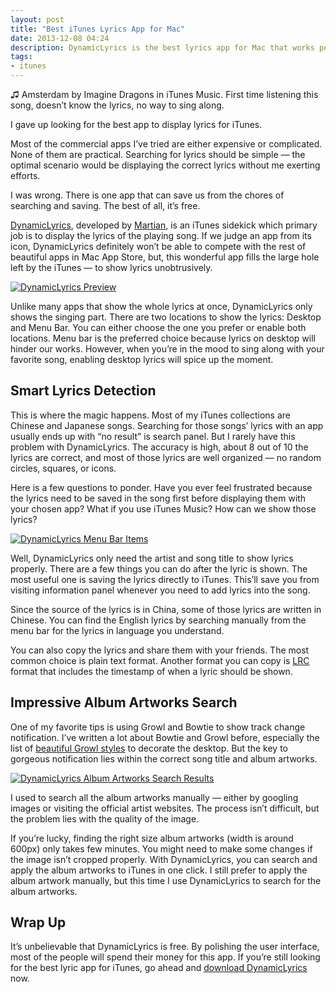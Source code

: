 ```yaml
---
layout: post
title: "Best iTunes Lyrics App for Mac"
date: 2013-12-08 04:24
description: DynamicLyrics is the best lyrics app for Mac that works perfectly with iTunes.
tags:
- itunes
---
```


&#x266B; Amsterdam by Imagine Dragons in iTunes Music. First time listening this song, doesn’t know the lyrics, no way to sing along.

I gave up looking for the best app to display lyrics for iTunes.

<!--more-->

Most of the commercial apps I’ve tried are either expensive or complicated. None of them are practical. Searching for lyrics should be simple — the optimal scenario would be displaying the correct lyrics without me exerting efforts.

I was wrong. There is one app that can save us from the chores of searching and saving. The best of all, it’s free.

[DynamicLyrics][6086-001], developed by [Martian][6086-002], is an iTunes sidekick which primary job is to display the lyrics of the playing song. If we judge an app from its icon, DynamicLyrics definitely won’t be able to compete with the rest of beautiful apps in Mac App Store, but, this wonderful app fills the large hole left by the iTunes — to show lyrics unobtrusively.

[ ![DynamicLyrics Preview][img] ](http://images.sayzlim.net/2013/12/dynamiclyrics_preview.jpg "DynamicLyrics Preview")

[img]: http://images.sayzlim.net/2013/12/dynamiclyrics_preview.jpg "DynamicLyrics Preview"

Unlike many apps that show the whole lyrics at once, DynamicLyrics only shows the singing part. There are two locations to show the lyrics: Desktop and Menu Bar. You can either choose the one you prefer or enable both locations. Menu bar is the preferred choice because lyrics on desktop will hinder our works.  However, when you’re in the mood to sing along with your favorite song, enabling desktop lyrics will spice up the moment.

## Smart Lyrics Detection
This is where the magic happens. Most of my iTunes collections are Chinese and Japanese songs. Searching for those songs’ lyrics with an app usually ends up with “no result” is search panel. But I rarely have this problem with DynamicLyrics. The accuracy is high, about 8 out of 10 the lyrics are correct, and most of those lyrics are well organized — no random circles, squares, or icons.

Here is a few questions to ponder. Have you ever feel frustrated because the lyrics need to be saved in the song first before displaying them with your chosen app? What if you use iTunes Music? How can we show those lyrics?

[ ![DynamicLyrics Menu Bar Items][img2] ](http://images.sayzlim.net/2013/12/dynamiclyrics_menu.jpg "DynamicLyrics Menu Bar Items")

[img2]: http://images.sayzlim.net/2013/12/dynamiclyrics_menu.jpg "DynamicLyrics Menu Bar Items"

Well, DynamicLyrics only need the artist and song title to show lyrics properly. There are a few things you can do after the lyric is shown. The most useful one is saving the lyrics directly to iTunes. This’ll save you from visiting information panel whenever you need to add lyrics into the song.

Since the source of the lyrics is in China, some of those lyrics are written in Chinese. You can find the English lyrics by searching manually from the menu bar for the lyrics in language you understand.

You can also copy the lyrics and share them with your friends. The most common choice is plain text format. Another format you can copy is [LRC][6086-003] format that includes the timestamp of when a lyric should be shown.

## Impressive Album Artworks Search
One of my favorite tips is using Growl and Bowtie to show track change notification. I’ve written a lot about Bowtie and Growl before, especially the list of [beautiful Growl styles][6086-004] to decorate the desktop. But the key to gorgeous notification lies within the correct song title and album artworks.

[ ![DynamicLyrics Album Artworks Search Results][img1] ](http://images.sayzlim.net/2013/12/dynamiclyrics_album_artworks.jpg "DynamicLyrics Album Artworks Search Results")

[img1]: http://images.sayzlim.net/2013/12/dynamiclyrics_album_artworks.jpg "DynamicLyrics Album Artworks Search Results"

I used to search all the album artworks manually — either by googling images or visiting the official artist websites. The process isn’t difficult, but the problem lies with the quality of the image.

If you’re lucky, finding the right size album artworks (width is around 600px) only takes few minutes. You might need to make some changes if the image isn’t cropped properly. With DynamicLyrics, you can search and apply the album artworks to iTunes in one click. I still prefer to apply the album artwork manually, but this time I use DynamicLyrics to search for the album artworks.

## Wrap Up
It’s unbelievable that DynamicLyrics is free. By polishing the user interface, most of the people will spend their money for this app. If you’re still looking for the best lyric app for iTunes, go ahead and [download DynamicLyrics][6086-001] now.

[6086-001]: http://martianz.cn/dynamiclyrics/ "DynamicLyrics - MartianZ!"
[6086-002]: http://martianz.cn/ "Martianz.cn"
[6086-003]: http://en.wikipedia.org/wiki/LRC_(file_format) "LRC (file format) - Wikipedia, the free encyclopedia"
[6086-004]: http://sayzlim.net/4-beautiful-dark-growl-styles-themes/ "4 Beautiful Dark Growl Styles Themes | Sayz Lim"
